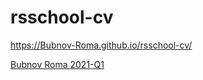 # rsschool-cv

https://Bubnov-Roma.github.io/rsschool-cv/

[Bubnov Roma 2021-Q1](https://Bubnov-Roma.github.io/rsschool-cv/cv)
